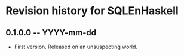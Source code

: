 # Revision history for SQLEnHaskell

## 0.1.0.0 -- YYYY-mm-dd

* First version. Released on an unsuspecting world.

